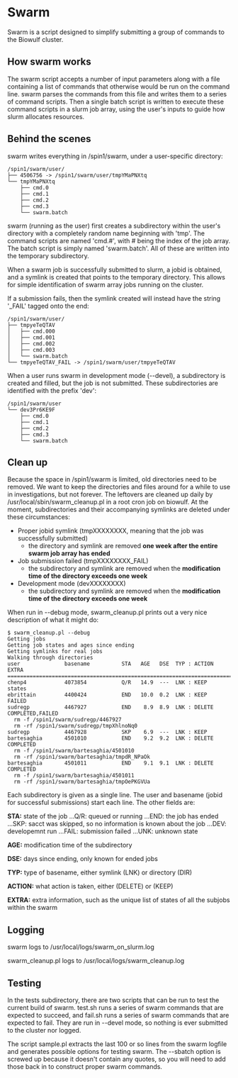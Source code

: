# Swarm

Swarm is a script designed to simplify submitting a group of commands to the Biowulf cluster. 

## How swarm works

The swarm script accepts a number of input parameters along with a file containing a list of commands that otherwise would be run on the command line.  swarm parses the commands from this file and writes them to a series of command scripts.  Then a single batch script is written to execute these command scripts in a slurm job array, using the user's inputs to guide how slurm allocates resources.

## Behind the scenes

swarm writes everything in /spin1/swarm, under a user-specific directory:

```
/spin1/swarm/user/
├── 4506756 -> /spin1/swarm/user/tmpYMaPNXtq
└── tmpYMaPNXtq
    ├── cmd.0
    ├── cmd.1
    ├── cmd.2
    ├── cmd.3
    └── swarm.batch
```

swarm (running as the user) first creates a subdirectory within the user's directory with a completely random name beginning with 'tmp'.  The command scripts are named 'cmd.#', with # being the index of the job array.  The batch script is simply named 'swarm.batch'.  All of these are written into the temporary subdirectory.

When a swarm job is successfully submitted to slurm, a jobid is obtained, and a symlink is created that points to the temporary directory.  This allows for simple identification of swarm array jobs running on the cluster.

If a submission fails, then the symlink created will instead have the string '_FAIL' tagged onto the end:

```
/spin1/swarm/user/
├── tmpyeTeQTAV
│   ├── cmd.000
│   ├── cmd.001
│   ├── cmd.002
│   ├── cmd.003
│   └── swarm.batch
└── tmpyeTeQTAV_FAIL -> /spin1/swarm/user/tmpyeTeQTAV
```

When a user runs swarm in development mode (--devel), a subdirectory is created and filled, but the job is not submitted.  These subdirectories are identified with the prefix 'dev':

```
/spin1/swarm/user
└── dev3Pr6KE9F
    ├── cmd.0
    ├── cmd.1
    ├── cmd.2
    ├── cmd.3
    └── swarm.batch
```

## Clean up

Because the space in /spin1/swarm is limited, old directories need to be removed.  We want to keep the directories and files around for a while to use in investigations, but not forever.  The leftovers are cleaned up daily by /usr/local/sbin/swarm_cleanup.pl in a root cron job on biowulf.  At the moment, subdirectories and their accompanying symlinks are deleted under these circumstances:

* Proper jobid symlink (tmpXXXXXXXX, meaning that the job was successfully submitted)
  * the directory and symlink are removed **one week after the entire swarm job array has ended**
* Job submission failed (tmpXXXXXXXX_FAIL)
  * the subdirectory and symlink are removed when the **modification time of the directory exceeds one week**
* Development mode (devXXXXXXXX)
  * the subdirectory and symlink are removed when the **modification time of the directory exceeds one week**

When run in --debug mode, swarm_cleanup.pl prints out a very nice description of what it might do:

```
$ swarm_cleanup.pl --debug
Getting jobs
Getting job states and ages since ending
Getting symlinks for real jobs
Walking through directories
user              basename          STA   AGE   DSE  TYP : ACTION  EXTRA
================================================================================
chenp4            4073854           Q/R   14.9  ---  LNK : KEEP    states
ebrittain         4400424           END   10.0  0.2  LNK : KEEP    FAILED
sudregp           4467927           END    8.9  8.9  LNK : DELETE  COMPLETED,FAILED
  rm -f /spin1/swarm/sudregp/4467927
  rm -rf /spin1/swarm/sudregp/tmpXhlnoNq0
sudregp           4467928           SKP    6.9  ---  LNK : KEEP
bartesaghia       4501010           END    9.2  9.2  LNK : DELETE  COMPLETED
  rm -f /spin1/swarm/bartesaghia/4501010
  rm -rf /spin1/swarm/bartesaghia/tmpdR_NPaOk
bartesaghia       4501011           END    9.1  9.1  LNK : DELETE  COMPLETED
  rm -f /spin1/swarm/bartesaghia/4501011
  rm -rf /spin1/swarm/bartesaghia/tmpOePKGVUa
```

Each subdirectory is given as a single line.  The user and basename (jobid for successful submissions) start each line.  The other fields are:

**STA:** state of the job
...Q/R: queued or running
...END: the job has ended
...SKP: sacct was skipped, so no information is known about the job
...DEV: developemnt run
...FAIL: submission failed
...UNK: unknown state

**AGE:** modification time of the subdirectory

**DSE:** days since ending, only known for ended jobs

**TYP:** type of basename, either symlink (LNK) or directory (DIR)

**ACTION:** what action is taken, either (DELETE) or (KEEP)

**EXTRA:** extra information, such as the unique list of states of all the subjobs within the swarm

## Logging

swarm logs to /usr/local/logs/swarm_on_slurm.log

swarm_cleanup.pl logs to /usr/local/logs/swarm_cleanup.log

## Testing

In the tests subdirectory, there are two scripts that can be run to test the current build of swarm.  test.sh runs a series of swarm commands that are expected to succeed, and fail.sh runs a series of swarm commands that are expected to fail.  They are run in --devel mode, so nothing is ever submitted to the cluster nor logged.

The script sample.pl extracts the last 100 or so lines from the swarm logfile and generates possible options for testing swarm.  The --sbatch option is screwed up because it doesn't contain any quotes, so you will need to add those back in to construct proper swarm commands.
